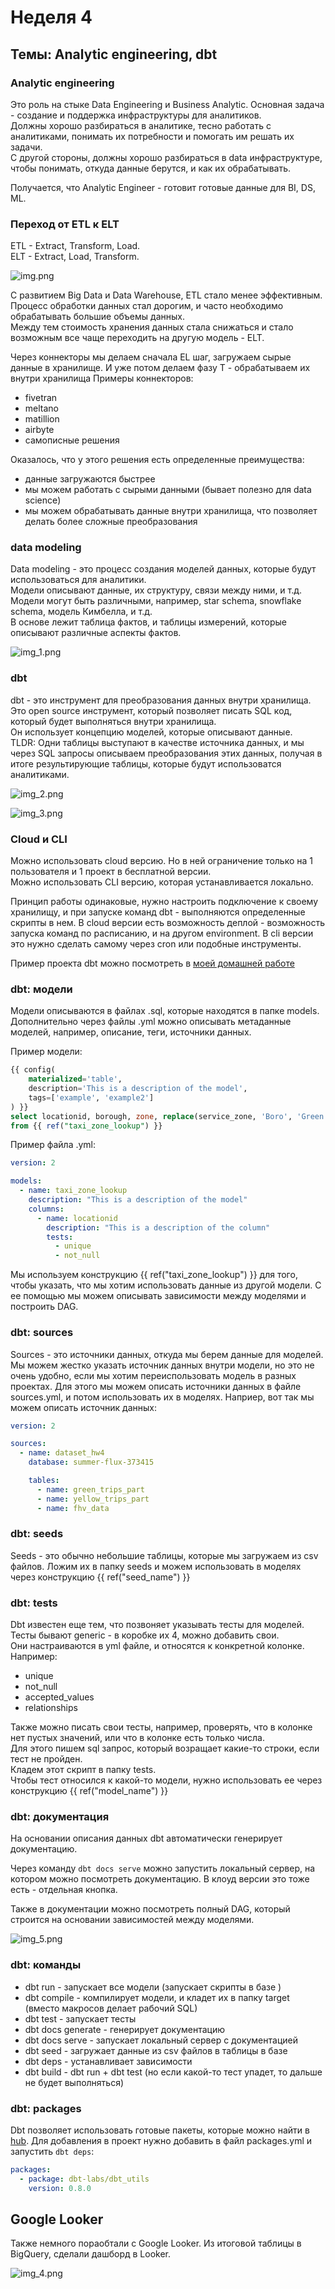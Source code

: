 # Неделя 4
## Темы: Analytic engineering, dbt

### Analytic engineering
Это роль на стыке Data Engineering и Business Analytic. Основная задача - создание и поддержка инфраструктуры для аналитиков.  
Должны хорошо разбираться в аналитике, тесно работать с аналитиками, понимать их потребности и помогать им решать их задачи.  
С другой стороны, должны хорошо разбираться в data инфраструктуре, чтобы понимать, откуда данные берутся, и как их обрабатывать.  

Получается, что Analytic Engineer - готовит готовые данные для BI, DS, ML.

### Переход от ETL к ELT
ETL - Extract, Transform, Load.  
ELT - Extract, Load, Transform.  

![img.png](img/img.png)

С развитием Big Data и Data Warehouse, ETL стало менее эффективным. Процесс обработки данных стал дорогим, и часто необходимо обрабатывать большие объемы данных.  
Между тем стоимость хранения данных стала снижаться и стало возможным все чаще переходить на другую модель - ELT.  

Через коннекторы мы делаем сначала EL шаг, загружаем сырые данные в хранилище. И уже потом делаем фазу T - обрабатываем их внутри хранилища
Примеры коннекторов:
 - fivetran
 - meltano
 - matillion
 - airbyte
 - самописные решения

Оказалось, что у этого решения есть определенные преимущества:
 - данные загружаются быстрее
 - мы можем работать с сырыми данными (бывает полезно для data science)
 - мы можем обрабатывать данные внутри хранилища, что позволяет делать более сложные преобразования

### data modeling
Data modeling - это процесс создания моделей данных, которые будут использоваться для аналитики.  
Модели описывают данные, их структуру, связи между ними, и т.д.  
Модели могут быть различными, например, star schema, snowflake schema, модель Кимбелла, и т.д.  
В основе лежит таблица фактов, и таблицы измерений, которые описывают различные аспекты фактов.  

![img_1.png](img/img_1.png)

### dbt
dbt - это инструмент для преобразования данных внутри хранилища. Это open source инструмент, который позволяет писать SQL код, который будет выполняться внутри хранилища.   
Он использует концепцию моделей, которые описывают данные.   
TLDR: Одни таблицы выступают в качестве источника данных, и мы через SQL запросы описываем преобразования этих данных, получая в итоге результирующие таблицы, которые будут использоватся аналитиками.  

![img_2.png](img/img_2.png)

![img_3.png](img/img_3.png)


### Cloud и CLI
Можно использовать cloud версию. Но в ней ограничение только на 1 пользователя и 1 проект в бесплатной версии.  
Можно использовать CLI версию, которая устанавливается локально.

Принцип работы одинаковые, нужно настроить подключение к своему хранилищу, и при запуске команд dbt - выполняются определенные скрипты в нем.
В cloud версии есть возможность деплой - возможность запуска команд по расписанию, и на другом environment.
В cli версии это нужно сделать самому через cron или подобные инструменты.

Пример проекта dbt можно посмотреть в [моей домашней работе](../../week4_dbt/dbt)

### dbt: модели
Модели описываются в файлах .sql, которые находятся в папке models.  
Дополнительно через файлы .yml можно описывать метаданные моделей, например, описание, теги, источники данных.

Пример модели:
```sql
{{ config(
    materialized='table',
    description='This is a description of the model',
    tags=['example', 'example2']
) }}
select locationid, borough, zone, replace(service_zone, 'Boro', 'Green') as service_zone
from {{ ref("taxi_zone_lookup") }}
```

Пример файла .yml:
```yml
version: 2

models:
  - name: taxi_zone_lookup
    description: "This is a description of the model"
    columns:
      - name: locationid
        description: "This is a description of the column"
        tests:
          - unique
          - not_null
```

Мы используем конструкцию {{ ref("taxi_zone_lookup") }} для того, чтобы указать, что мы хотим использовать данные из другой модели. С ее помощью мы можем описывать зависимости между моделями и построить DAG.


### dbt: sources

Sources - это источники данных, откуда мы берем данные для моделей.
Мы можем жестко указать источник данных внутри модели, но это не очень удобно, если мы хотим переиспользовать модель в разных проектах.
Для этого мы можем описать источники данных в файле sources.yml, и потом использовать их в моделях.
Наприер, вот так мы можем описать источник данных:
```yml
version: 2

sources:
  - name: dataset_hw4
    database: summer-flux-373415

    tables:
      - name: green_trips_part
      - name: yellow_trips_part
      - name: fhv_data
```

### dbt: seeds
Seeds - это обычно небольшие таблицы, которые мы загружаем из csv файлов. 
Ложим их в папку seeds и можем использовать в моделях через конструкцию {{ ref("seed_name") }}

### dbt: tests
Dbt известен еще тем, что позвоняет указывать тесты для моделей.
Тесты бывают generic - в коробке их 4, можно добавить свои.  
Они настраиваются в yml файле, и относятся к конкретной колонке.
Например:
- unique
- not_null
- accepted_values
- relationships

Также можно писать свои тесты, например, проверять, что в колонке нет пустых значений, или что в колонке есть только числа.  
Для этого пишем sql запрос, который возращает какие-то строки, если тест не пройден.  
Кладем этот скрипт в папку tests.  
Чтобы тест относился к какой-то модели, нужно использовать ее через конструкцию {{ ref("model_name") }}

### dbt: документация

На основании описания данных dbt автоматически генерирует документацию.

Через команду `dbt docs serve` можно запустить локальный сервер, на котором можно посмотреть документацию. В клоуд версии это тоже есть - отдельная кнопка.

Также в документации можно посмотреть полный DAG, который строится на основании зависимостей между моделями.

![img_5.png](img/img_5.png)

### dbt: команды

- dbt run - запускает все модели (запускает скрипты в базе )
- dbt compile - компилирует модели, и кладет их в папку target (вместо макросов делает рабочий SQL)
- dbt test - запускает тесты
- dbt docs generate - генерирует документацию
- dbt docs serve - запускает локальный сервер с документацией
- dbt seed - загружает данные из csv файлов в таблицы в базе
- dbt deps - устанавливает зависимости
- dbt build - dbt run + dbt test (но если какой-то тест упадет, то дальше не будет выполняться)

### dbt: packages

Dbt позволяет использовать готовые пакеты, которые можно найти в [hub](https://hub.getdbt.com/).
Для добавления в проект нужно добавить в файл packages.yml и запустить `dbt deps`:
```yml
packages:
  - package: dbt-labs/dbt_utils
    version: 0.8.0
```


## Google Looker

Также немного пораобтали с Google Looker. Из итоговой таблицы в BigQuery, сделали дашборд в Looker.

![img_4.png](img/img_4.png)









